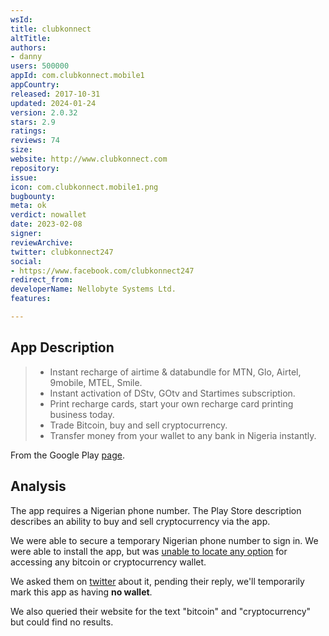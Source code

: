 ```yaml
---
wsId: 
title: clubkonnect
altTitle: 
authors:
- danny
users: 500000
appId: com.clubkonnect.mobile1
appCountry: 
released: 2017-10-31
updated: 2024-01-24
version: 2.0.32
stars: 2.9
ratings: 
reviews: 74
size: 
website: http://www.clubkonnect.com
repository: 
issue: 
icon: com.clubkonnect.mobile1.png
bugbounty: 
meta: ok
verdict: nowallet
date: 2023-02-08
signer: 
reviewArchive: 
twitter: clubkonnect247
social:
- https://www.facebook.com/clubkonnect247
redirect_from: 
developerName: Nellobyte Systems Ltd.
features: 

---
```


## App Description 

> - Instant recharge of airtime & databundle for MTN, Glo, Airtel, 9mobile, MTEL, Smile.
> - Instant activation of DStv, GOtv and Startimes subscription.
> - Print recharge cards, start your own recharge card printing business today.
> - Trade Bitcoin, buy and sell cryptocurrency.
> - Transfer money from your wallet to any bank in Nigeria instantly.

From the Google Play [page](https://play.google.com/store/apps/details?id=com.clubkonnect.mobile1).

## Analysis 

The app requires a Nigerian phone number. The Play Store description describes an ability to buy and sell cryptocurrency via the app. 

We were able to secure a temporary Nigerian phone number to sign in. We were able to install the app, but was [unable to locate any option](https://twitter.com/BitcoinWalletz/status/1623260362387902465) for accessing any bitcoin or cryptocurrency wallet. 

We asked them on [twitter](https://twitter.com/BitcoinWalletz/status/1623262078575456257) about it, pending their reply, we'll temporarily mark this app as having **no wallet**. 

We also queried their website for the text "bitcoin" and "cryptocurrency" but could find no results.   



